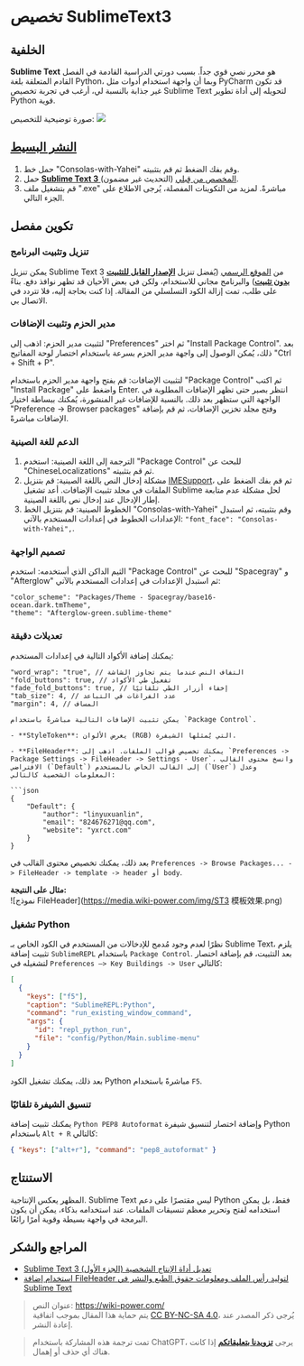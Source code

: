 # تخصيص SublimeText3

## الخلفية

**Sublime Text** هو محرر نصي قوي جداً. بسبب دورتي الدراسية القادمة في الفصل القادم المتعلقة بلغة Python، وبما أن واجهة استخدام أدوات مثل PyCharm قد تكون غير جذابة بالنسبة لي، أرغب في تجربة تخصيص Sublime Text لتحويله إلى أداة تطوير Python قوية.

صورة توضيحية للتخصيص:
![](https://media.wiki-power.com/img/ST3效果.png)

## [النشر البسيط](https://www.jianguoyun.com/p/Da9TMr0Q-OOjBxif86sB)

1. حمل خط "Consolas-with-Yahei" وقم بفك الضغط ثم قم بتثبيته.
2. حمل [**Sublime Text 3** المخصص من قِبلي](https://www.jianguoyun.com/p/Da9TMr0Q-OOjBxif86sB) (التحديث غير مضمون).
3. قم بتشغيل ملف ".exe" مباشرةً. لمزيد من التكوينات المفصلة، يُرجى الاطلاع على الجزء التالي.

## تكوين مفصل

### تنزيل وتثبيت البرنامج

يمكن تنزيل Sublime Text 3 من [الموقع الرسمي](http://www.sublimetext.com/) (يُفضل تنزيل [**الإصدار القابل للتثبيت بدون تثبيت**](https://download.sublimetext.com/Sublime%20Text%20Build%203176%20x64.zip)) والبرنامج مجاني للاستخدام، ولكن في بعض الأحيان قد تظهر نوافذ دفع. بناءً على طلب، تمت إزالة الكود التسلسلي من المقالة. إذا كنت بحاجة إليه، فلا تتردد في الاتصال بي.

### مدير الحزم وتثبيت الإضافات

لتثبيت مدير الحزم: اذهب إلى "Preferences" ثم اختر "Install Package Control". بعد ذلك، يُمكن الوصول إلى واجهة مدير الحزم بسرعة باستخدام اختصار لوحة المفاتيح "Ctrl + Shift + P".

لتثبيت الإضافات: قم بفتح واجهة مدير الحزم باستخدام "Package Control" ثم اكتب "Install Package" واضغط على Enter. انتظر بصبر حتى تظهر الإضافات المطلوبة في الواجهة التي ستظهر بعد ذلك. بالنسبة للإضافات غير المنشورة، يُمكنك ببساطة اختيار "Preference -> Browser packages" وفتح مجلد تخزين الإضافات، ثم قم بإضافة الإضافات مباشرةً.

### الدعم للغة الصينية

1. الترجمة إلى اللغة الصينية: استخدم "Package Control" للبحث عن "ChineseLocalizations" ثم قم بتثبيته.
2. مشكلة إدخال النص باللغة الصينية: قم بتنزيل [IMESupport](https://github.com/zcodes/IMESupport/archive/master.zip)، ثم قم بفك الضغط على الملفات في مجلد تثبيت الإضافات. أعد تشغيل Sublime لحل مشكلة عدم متابعة إطار الإدخال عند إدخال نص باللغة الصينية.
3. الخطوط الصينية: قم بتنزيل الخط "Consolas-with-Yahei" وقم بتثبيته، ثم استبدل الإعدادات الخطوط في إعدادات المستخدم بالآتي: `"font_face": "Consolas-with-Yahei",`.

### تصميم الواجهة

الثيم الداكن الذي أستخدمه: استخدم "Package Control" للبحث عن "Spacegray" و "Afterglow" ثم استبدل الإعدادات في إعدادات المستخدم بالآتي:

```
"color_scheme": "Packages/Theme - Spacegray/base16-ocean.dark.tmTheme",
"theme": "Afterglow-green.sublime-theme"
```

### تعديلات دقيقة

يمكنك إضافة الأكواد التالية في إعدادات المستخدم:

````
"word_wrap": "true", // التفاف النص عندما يتم تجاوز الشاشة
"fold_buttons": true, // تفعيل طي الأكواد
"fade_fold_buttons": true, // إخفاء أزرار الطي تلقائيًا
"tab_size": 4, // عدد الفراغات في التباعد
"margin": 4, // المساف

يمكن تثبيت الإضافات التالية مباشرةً باستخدام `Package Control`.

- **StyleToken**: يعرض الألوان (RGB) التي يُمثلها الشيفرة.

- **FileHeader**: يمكنك تخصيص قوالب الملفات. اذهب إلى `Preferences -> Package Settings -> FileHeader -> Settings - User`، وانسخ محتوى القالب الافتراضي (`Default`) إلى القالب الخاص بالمستخدم (`User`) وعدل المعلومات الشخصية كالتالي:

```json
{
    "Default": {
        "author": "linyuxuanlin",
        "email": "824676271@qq.com",
        "website": "yxrct.com"
    }
}
````

بعد ذلك، يمكنك تخصيص محتوى القالب في `Preferences -> Browse Packages... -> FileHeader -> template -> header أو body`.

**مثال على النتيجة:**  
![نموذج FileHeader](https://media.wiki-power.com/img/ST3 模板效果.png)

### تشغيل Python

نظرًا لعدم وجود مُدمج للإدخالات من المستخدم في الكود الخاص بـ Sublime Text، يلزم تثبيت إضافة `SublimeREPL` باستخدام `Package Control`. بعد التثبيت، قم بإضافة اختصار لتشغيله في `Preferences —> Key Buildings -> User` كالتالي:

```json
[
  {
    "keys": ["f5"],
    "caption": "SublimeREPL:Python",
    "command": "run_existing_window_command",
    "args": {
      "id": "repl_python_run",
      "file": "config/Python/Main.sublime-menu"
    }
  }
]
```

بعد ذلك، يمكنك تشغيل الكود Python مباشرةً باستخدام `F5`.

### تنسيق الشيفرة تلقائيًا

يمكنك تثبيت إضافة `Python PEP8 Autoformat` وإضافة اختصار لتنسيق شيفرة Python باستخدام `Alt + R` كالتالي:

```json
{ "keys": ["alt+r"], "command": "pep8_autoformat" }
```

## الاستنتاج

المظهر يعكس الإنتاجية. Sublime Text ليس مقتصرًا على دعم Python فقط، بل يمكن استخدامه لفتح وتحرير معظم تنسيقات الملفات. عند استخدامه بذكاء، يمكن أن يكون البرمجة في واجهة بسيطة وقوية أمرًا رائعًا.

## المراجع والشكر

- [Sublime Text 3 تعديل أداة الإنتاج الشخصية (الجزء الأول)](https://www.sheyilin.com/2015/05/sublime_text_3_tiao_jiao_ni_de_si_ren_li_qi_1/)
- [استخدام إضافة FileHeader لتوليد رأس الملف ومعلومات حقوق الطبع والنشر في Sublime Text](https://blog.csdn.net/afei__/article/details/82890493)

> عنوان النص: <https://wiki-power.com/>  
> يتم حماية هذا المقال بموجب اتفاقية [CC BY-NC-SA 4.0](https://creativecommons.org/licenses/by/4.0/deed.zh)، يُرجى ذكر المصدر عند إعادة النشر.

> تمت ترجمة هذه المشاركة باستخدام ChatGPT، يرجى [**تزويدنا بتعليقاتكم**](https://github.com/linyuxuanlin/Wiki_MkDocs/issues/new) إذا كانت هناك أي حذف أو إهمال.
